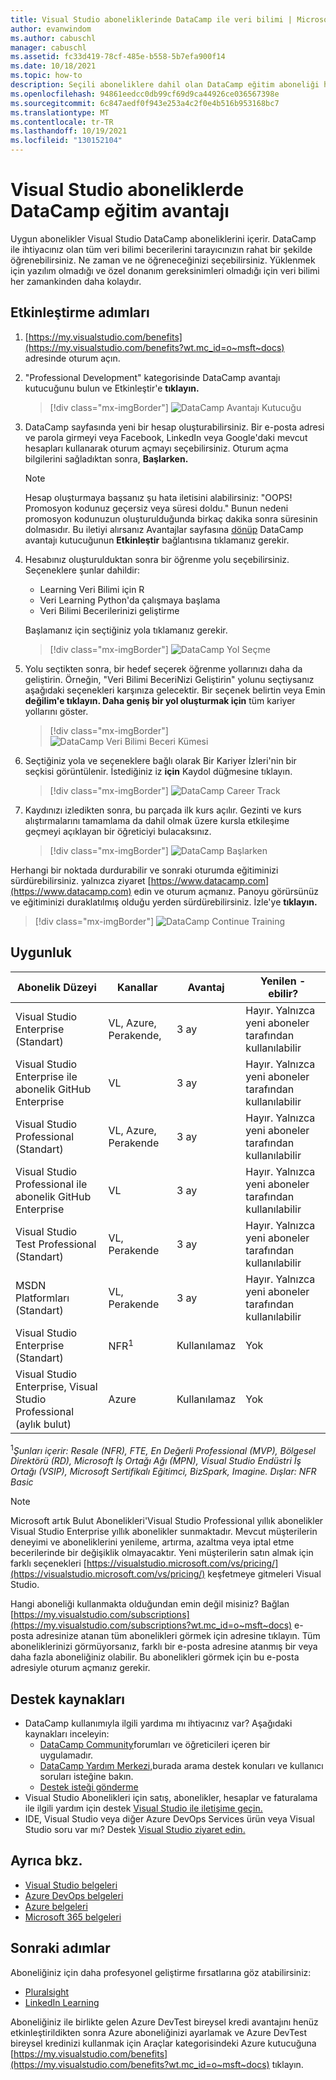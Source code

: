 ```yaml
---
title: Visual Studio aboneliklerinde DataCamp ile veri bilimi | Microsoft Docs
author: evanwindom
ms.author: cabuschl
manager: cabuschl
ms.assetid: fc33d419-78cf-485e-b558-5b7efa900f14
ms.date: 10/18/2021
ms.topic: how-to
description: Seçili aboneliklere dahil olan DataCamp eğitim aboneliği hakkında Visual Studio öğrenin.
ms.openlocfilehash: 94861eedcc0db99cf69d9ca44926ce036567398e
ms.sourcegitcommit: 6c847aedf0f943e253a4c2f0e4b516b953168bc7
ms.translationtype: MT
ms.contentlocale: tr-TR
ms.lasthandoff: 10/19/2021
ms.locfileid: "130152104"
---
```

# <a name="the-datacamp-training-benefit-in-visual-studio-subscriptions"></a>Visual Studio aboneliklerde DataCamp eğitim avantajı
Uygun abonelikler Visual Studio DataCamp aboneliklerini içerir.  DataCamp ile ihtiyacınız olan tüm veri bilimi becerilerini tarayıcınızın rahat bir şekilde öğrenebilirsiniz. Ne zaman ve ne öğreneceğinizi seçebilirsiniz. Yüklenmek için yazılım olmadığı ve özel donanım gereksinimleri olmadığı için veri bilimi her zamankinden daha kolaydır.

## <a name="activation-steps"></a>Etkinleştirme adımları
1. [https://my.visualstudio.com/benefits](https://my.visualstudio.com/benefits?wt.mc_id=o~msft~docs) adresinde oturum açın.

2. "Professional Development" kategorisinde DataCamp avantajı kutucuğunu bulun ve Etkinleştir'e **tıklayın.**
   > [!div class="mx-imgBorder"]
   > ![DataCamp Avantajı Kutucuğu](_img/vs-datacamp/vs-datacamp-tile-2.png "Başlamak için 'Etkinleştir'e tıklayın.")

3. DataCamp sayfasında yeni bir hesap oluşturabilirsiniz.  Bir e-posta adresi ve parola girmeyi veya Facebook, LinkedIn veya Google'daki mevcut hesapları kullanarak oturum açmayı seçebilirsiniz.  Oturum açma bilgilerini sağladıktan sonra, **Başlarken.**

   > [!NOTE]
   > Hesap oluşturmaya başsanız şu hata iletisini alabilirsiniz: "OOPS!  Promosyon kodunuz geçersiz veya süresi doldu."  Bunun nedeni promosyon kodunuzun oluşturulduğunda birkaç dakika sonra süresinin dolmasıdır.  Bu iletiyi alırsanız Avantajlar sayfasına [dönüp](https://my.visualstudio.com/benefits) DataCamp avantajı kutucuğunun **Etkinleştir** bağlantısına tıklamanız gerekir.

4. Hesabınız oluşturulduktan sonra bir öğrenme yolu seçebilirsiniz.  Seçeneklere şunlar dahildir:
    - Learning Veri Bilimi için R
    - Veri Learning Python'da çalışmaya başlama
    - Veri Bilimi Becerilerinizi geliştirme

   Başlamanız için seçtiğiniz yola tıklamanız gerekir.
   > [!div class="mx-imgBorder"]
   > ![DataCamp Yol Seçme](_img/vs-datacamp/vs-datacamp-choose-path.png "İlginizi ilgilendiren bir öğrenme yolu seçin.")

5. Yolu seçtikten sonra, bir hedef seçerek öğrenme yollarınızı daha da geliştirin.  Örneğin, "Veri Bilimi BeceriNizi Geliştirin" yolunu seçtiysanız aşağıdaki seçenekleri karşınıza gelecektir. Bir seçenek belirtin veya Emin **değilim'e tıklayın.  Daha geniş bir yol oluşturmak için** tüm kariyer yollarını göster.
   > [!div class="mx-imgBorder"]
   > ![DataCamp Veri Bilimi Beceri Kümesi](_img/vs-datacamp/vs-datacamp-datascience.png "'Emin değilim'e tıklayın.  Tam listeyi görüntülemek için tüm kariyer yollarını göster' .")

6. Seçtiğiniz yola ve seçeneklere bağlı olarak Bir Kariyer İzleri'nin bir seçkisi görüntülenir.  İstediğiniz iz **için** Kaydol düğmesine tıklayın.
   > [!div class="mx-imgBorder"]
   > ![DataCamp Career Track](_img/vs-datacamp/vs-datacamp-all-tracks.png "Başlamanız için seçtiğiniz yolda 'Kaydol' düğmesine tıklayın.")

7. Kaydınızı izledikten sonra, bu parçada ilk kurs açılır.  Gezinti ve kurs alıştırmalarını tamamlama da dahil olmak üzere kursla etkileşime geçmeyi açıklayan bir öğreticiyi bulacaksınız.

   > [!div class="mx-imgBorder"]
   > ![DataCamp Başlarken](_img/vs-datacamp/vs-datacamp-getting-started.png "Kurslarda gezinmeyi öğrenmek için öğreticiyi izleyin.")

Herhangi bir noktada durdurabilir ve sonraki oturumda eğitiminizi sürdürebilirsiniz.  yalnızca ziyaret [https://www.datacamp.com](https://www.datacamp.com) edin ve oturum açmanız.  Panoyu görürsünüz ve eğitiminizi duraklatılmış olduğu yerden sürdürebilirsiniz. İzle'ye **tıklayın.**

> [!div class="mx-imgBorder"]
> ![DataCamp Continue Training](_img/vs-datacamp/vs-datacamp-continue-training.png "Eğitimi istediğiniz zaman devam etmek için 'İzleye Devam Et'e tıklayın.")

## <a name="eligibility"></a>Uygunluk
| Abonelik Düzeyi                                                 |     Kanallar                                            | Avantaj                                                          | Yenilen -ebilir?    |
|--------------------------------------------------------------------|---------------------------------------------------------|------------------------------------------------------------------|---------------|
| Visual Studio Enterprise (Standart)   | VL, Azure, Perakende, | 3 ay       |  Hayır.  Yalnızca yeni aboneler tarafından kullanılabilir          |
| Visual Studio Enterprise ile abonelik GitHub Enterprise   | VL | 3 ay       |  Hayır.  Yalnızca yeni aboneler tarafından kullanılabilir          |
| Visual Studio Professional (Standart) | VL, Azure, Perakende                                       | 3 ay                                                            |  Hayır.  Yalnızca yeni aboneler tarafından kullanılabilir           |
| Visual Studio Professional ile abonelik GitHub Enterprise| VL | 3 ay                                                            |  Hayır.  Yalnızca yeni aboneler tarafından kullanılabilir           |
| Visual Studio Test Professional (Standart)                         | VL, Perakende                                              | 3 ay                                             |  Hayır.  Yalnızca yeni aboneler tarafından kullanılabilir           |
| MSDN Platformları (Standart)                                          | VL, Perakende                                              | 3 ay                                              |  Hayır.  Yalnızca yeni aboneler tarafından kullanılabilir           |
| Visual Studio Enterprise (Standart)  | NFR<sup>1</sup> |Kullanılamaz  | Yok |
| Visual Studio Enterprise, Visual Studio Professional (aylık bulut) | Azure | Kullanılamaz | Yok |

<sup>1</sup>*Şunları içerir: Resale (NFR), FTE, En Değerli Professional (MVP), Bölgesel Direktörü (RD), Microsoft İş Ortağı Ağı (MPN), Visual Studio Endüstri İş Ortağı (VSIP), Microsoft Sertifikalı Eğitimci, BizSpark, Imagine.  Dışlar: NFR Basic*  

> [!NOTE]
> Microsoft artık Bulut Abonelikleri'Visual Studio Professional yıllık abonelikler Visual Studio Enterprise yıllık abonelikler sunmaktadır. Mevcut müşterilerin deneyimi ve aboneliklerini yenileme, artırma, azaltma veya iptal etme becerilerinde bir değişiklik olmayacaktır. Yeni müşterilerin satın almak için farklı seçenekleri [https://visualstudio.microsoft.com/vs/pricing/](https://visualstudio.microsoft.com/vs/pricing/) keşfetmeye gitmeleri Visual Studio.

Hangi aboneliği kullanmakta olduğundan emin değil misiniz?  Bağlan [https://my.visualstudio.com/subscriptions](https://my.visualstudio.com/subscriptions?wt.mc_id=o~msft~docs) e-posta adresinize atanan tüm abonelikleri görmek için adresine tıklayın. Tüm aboneliklerinizi görmüyorsanız, farklı bir e-posta adresine atanmış bir veya daha fazla aboneliğiniz olabilir.  Bu abonelikleri görmek için bu e-posta adresiyle oturum açmanız gerekir.

## <a name="support-resources"></a>Destek kaynakları
- DataCamp kullanımıyla ilgili yardıma mı ihtiyacınız var?  Aşağıdaki kaynakları inceleyin:
  - [DataCamp Community](https://www.datacamp.com/community/tutorials)forumları ve öğreticileri içeren bir uygulamadır.
  - [DataCamp Yardım Merkezi,](https://support.datacamp.com/hc)burada arama destek konuları ve kullanıcı soruları isteğine bakın.
  - [Destek isteği gönderme](https://support.datacamp.com/hc/requests/new)
- Visual Studio Abonelikleri için satış, abonelikler, hesaplar ve faturalama ile ilgili yardım için destek [Visual Studio ile iletişime geçin.](https://my.visualstudio.com/gethelp)
- IDE, Visual Studio veya diğer Azure DevOps Services ürün veya Visual Studio soru var mı?  Destek [Visual Studio ziyaret edin.](https://visualstudio.microsoft.com/support/)

## <a name="see-also"></a>Ayrıca bkz.
- [Visual Studio belgeleri](/visualstudio/)
- [Azure DevOps belgeleri](/azure/devops/)
- [Azure belgeleri](/azure/)
- [Microsoft 365 belgeleri](/microsoft-365/)

## <a name="next-steps"></a>Sonraki adımlar
Aboneliğiniz için daha profesyonel geliştirme fırsatlarına göz atabilirsiniz:
- [Pluralsight](vs-pluralsight.md)
- [LinkedIn Learning](vs-linkedin-learning.md)

Aboneliğiniz ile birlikte gelen Azure DevTest bireysel kredi avantajını henüz etkinleştirildikten sonra Azure aboneliğinizi ayarlamak ve Azure DevTest bireysel kredinizi kullanmak için Araçlar kategorisindeki Azure kutucuğuna [https://my.visualstudio.com/benefits](https://my.visualstudio.com/benefits?wt.mc_id=o~msft~docs) tıklayın.